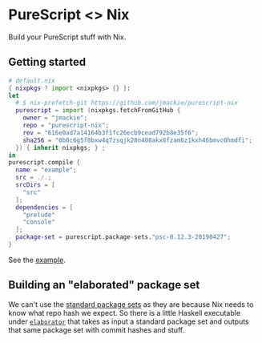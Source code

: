 # PureScript <> Nix

Build your PureScript stuff with Nix.

## Getting started

```nix
# default.nix
{ nixpkgs ? import <nixpkgs> {} }:
let
  # $ nix-prefetch-git https://github.com/jmackie/purescript-nix
  purescript = import (nixpkgs.fetchFromGitHub {
    owner = "jmackie";
    repo = "purescript-nix";
    rev = "616e0ad7a14164b3f1fc26ecb9cead792b8e35f6";
    sha256 = "0b0c6g5f8bxw4q7zsqjk28n408akx8fzam6z1kxh46bmvc0hmdfi";
  }) { inherit nixpkgs; } ;
in
purescript.compile {
  name = "example";
  src = ./.;
  srcDirs = [
    "src"
  ];
  dependencies = [
    "prelude"
    "console"
  ];
  package-set = purescript.package-sets."psc-0.12.3-20190427";
}
```

See the [example](https://github.com/jmackie/purescript-nix/tree/master/example).

## Building an "elaborated" package set

We can't use the [standard package sets](https://github.com/purescript/package-sets)
as they are because Nix needs to know what repo hash we expect. So there is a
little Haskell executable under [`elaborator`](https://github.com/jmackie/purescript-nix/tree/master/example)
that takes as input a standard package set and outputs that same package set
with commit hashes and stuff.

